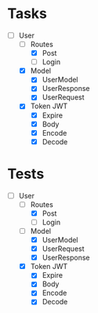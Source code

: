 # Tasks

- [ ] User
    - [ ] Routes 
      - [x] Post
      - [ ] Login   
    - [x] Model
      - [x] UserModel
      - [x] UserResponse
      - [x] UserRequest
    - [x] Token JWT
      - [x] Expire
      - [x] Body
      - [x] Encode
      - [x] Decode 

# Tests

- [ ] User
    - [ ] Routes 
      - [x] Post
      - [ ] Login   
    - [ ] Model
      - [x] UserModel
      - [x] UserRequest
      - [x] UserResponse
    - [x] Token JWT
      - [x] Expire
      - [x] Body
      - [x] Encode
      - [x] Decode